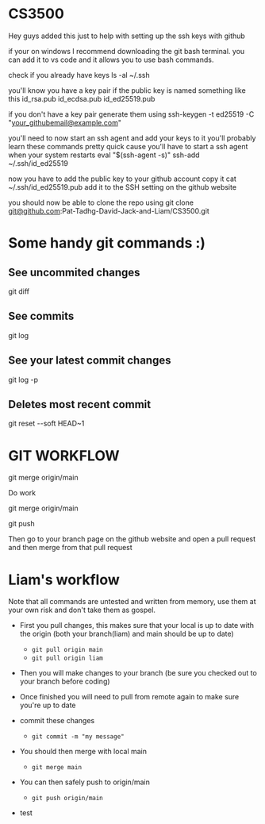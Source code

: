 # CS3500
Hey guys added this just to help with setting up the ssh keys with github 

if your on windows I recommend downloading the git bash terminal.
you can add it to vs code and it allows you to use bash commands.

check if you already have keys 
ls -al ~/.ssh

you'll know you have a key pair if the public key is named something like this
id_rsa.pub
id_ecdsa.pub
id_ed25519.pub

if you don't have a key pair generate them using
ssh-keygen -t ed25519 -C "your_githubemail@example.com"

you'll need to now start an ssh agent and add your keys to it
you'll probably learn these commands pretty quick cause you'll have to start a ssh agent when your system restarts
eval "$(ssh-agent -s)"
ssh-add ~/.ssh/id_ed25519

now you have to add the public key to your github account
copy it
cat ~/.ssh/id_ed25519.pub
add it to the SSH setting on the github website

you should now be able to clone the repo using
git clone git@github.com:Pat-Tadhg-David-Jack-and-Liam/CS3500.git


# Some handy git commands :)

## See uncommited changes
git diff

## See commits
git log

## See your latest commit changes
git log -p

## Deletes most recent commit
git reset --soft HEAD~1

# GIT WORKFLOW
git merge origin/main

Do work

git merge origin/main

git push 

Then go to your branch page on the github website and open a pull request and then merge from that pull request

# Liam's workflow
Note that all commands are untested and written from memory, use them at your own risk and don't take them as gospel.

- First you pull changes, this makes sure that your local is up to date with the origin (both your branch(liam) and main should be up to date)
    - `git pull origin main`
    - `git pull origin liam`

- Then you will make changes to your branch (be sure you checked out to your branch before coding)
- Once finished you will need to pull from remote again to make sure you're up to date
- commit these changes
    - `git commit -m "my message"`

- You should then merge with local main
    - `git merge main`
- You can then safely push to origin/main
    - `git push origin/main`

- test
